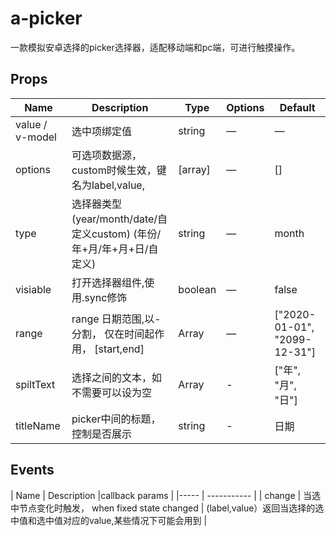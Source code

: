 # a-picker

一款模拟安卓选择的picker选择器，适配移动端和pc端，可进行触摸操作。

<!-- The first content similar to the above structure will be the name and description information of the current component -->

<!-- Regardless of the order of the following content and the internal content of the table -->

## Props

| Name | Description | Type | Options | Default |
|----- |------------ |----- |-------- | ------- |
| value / v-model | 选中项绑定值 | string  | —                      | —                            |
| options         | 可选项数据源，custom时候生效，键名为label,value,             | [array] | —                      | []                     |
| type            | 选择器类型 (year/month/date/自定义custom) (年份/年+月/年+月+日/自定义) | string  | —                      | month                       |
| visiable        | 打开选择器组件,使用.sync修饰                                 | boolean | —                      | false                        |
| range           | range 日期范围,以-分割， 仅在时间起作用， [start,end]        | Array   | —                      | ["2020-01-01", "2099-12-31"] |
| spiltText       | 选择之间的文本，如不需要可以设为空                           | Array   | - | ["年", "月", "日"]           |
| titleName       | picker中间的标题，控制是否展示                               | string    | - | 日期                         |

<!-- The header of the table can be configured -->

## Events

| Name | Description |callback params |
|----- | ----------- |
| change | 当选中节点变化时触发， when fixed state changed | (label,value）返回当选择的选中值和选中值对应的value,某些情况下可能会用到 |

